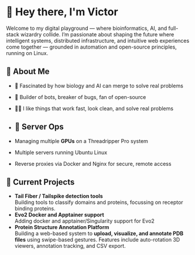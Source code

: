 # 👋 Hey there, I'm Victor

Welcome to my digital playground — where bioinformatics, AI, and full-stack wizardry collide. I’m passionate about shaping the future where intelligent systems, distributed infrastructure, and intuitive web experiences come together — grounded in automation and open-source principles, running on Linux.

## 🧙 About Me

- 🧠 Fascinated by how biology and AI can merge to solve real problems  
- 👾 Builder of bots, breaker of bugs, fan of open-source  
- 🧑‍💻 I like things that work fast, look clean, and solve real problems

- ## 🔧 Server Ops

- Managing multiple **GPUs** on a Threadripper Pro system
- Multiple servers running Ubuntu Linux
- Reverse proxies via Docker and Nginx for secure, remote access  

## 🔬 Current Projects

- **Tail Fiber / Tailspike detection tools**  
  Building tools to classify domains and proteins, focussing on receptor binding proteins.
- **Evo2 Docker and Apptainer support**  
  Adding docker and apptainer/Singularity support for Evo2
- **Protein Structure Annotation Platform**  
  Building a web-based system to **upload, visualize, and annotate PDB files** using swipe-based gestures. Features include auto-rotation 3D viewers, annotation tracking, and CSV export.
